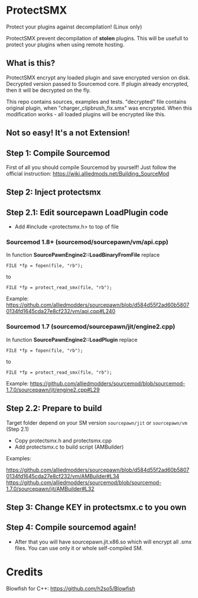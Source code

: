 # ProtectSMX
Protect your plugins against decompilation! (Linux only)

ProtectSMX prevent decompilation of **stolen** plugins. This will be usefull to protect your plugins when using remote hosting.

## What is this?
ProtectSMX encrypt any loaded plugin and save encrypted version on disk. Decrypted version passed to Sourcemod core.
If plugin already encrypted, then it will be decrypted on the fly.



This repo contains sources, examples and tests. "decrypted" file contains original plugin, when "charger_clipbrush_fix.smx" was encrypted. When this modification works - all loaded plugins will be encrypted like this. 

## Not so easy! It's a not Extension!

## Step 1: Compile Sourcemod

First of all you should compile Sourcemod by yourself! Just follow the official instruction: https://wiki.alliedmods.net/Building_SourceMod


## Step 2: Inject protectsmx

## Step 2.1: Edit sourcepawn LoadPlugin code

* Add #include <protectsmx.h> to top of file

### Sourcemod 1.8+ (sourcemod/sourcepawn/vm/api.cpp)
 
  In function **SourcePawnEngine2::LoadBinaryFromFile** replace

    FILE *fp = fopen(file, "rb");

  to

    FILE *fp = protect_read_smx(file, "rb");

  Example: https://github.com/alliedmodders/sourcepawn/blob/d584d55f2ad60b58070134fd1645cda27e8cf232/vm/api.cpp#L240
  
### Sourcemod 1.7 (sourcemod/sourcepawn/jit/engine2.cpp)

 In function **SourcePawnEngine2::LoadPlugin** replace

    FILE *fp = fopen(file, "rb");

  to

    FILE *fp = protect_read_smx(file, "rb");

  Example: https://github.com/alliedmodders/sourcemod/blob/sourcemod-1.7.0/sourcepawn/jit/engine2.cpp#L29


## Step 2.2: Prepare to build

Target folder depend on your SM version `sourcepawn/jit` or `sourcepawn/vm` (Step 2.1)

* Copy protectsmx.h and protectsmx.cpp
* Add protectsmx.c to build script (AMBuilder)

Examples:

https://github.com/alliedmodders/sourcepawn/blob/d584d55f2ad60b58070134fd1645cda27e8cf232/vm/AMBuilder#L34
https://github.com/alliedmodders/sourcemod/blob/sourcemod-1.7.0/sourcepawn/jit/AMBuilder#L32


## Step 3: Change KEY in **protectsmx.c** to you own

## Step 4: Compile sourcemod again!

 * After that you will have sourcepawn.jit.x86.so which will encrypt all .smx files. You can use only it or whole self-compiled SM.
 

# Credits
Blowfish for C++: https://github.com/h2so5/Blowfish
